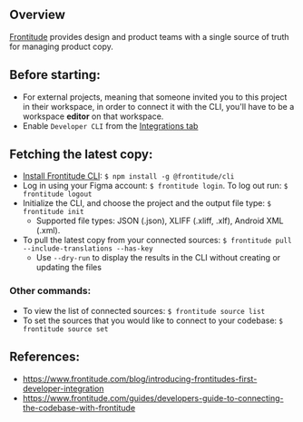 ## Overview
[Frontitude](https://www.frontitude.com) provides design and product teams with a single source of truth for managing product copy.

## Before starting:
- For external projects, meaning that someone invited you to this project in their workspace, in order to connect it with the CLI, you'll have to be a workspace **editor** on that workspace.
- Enable `Developer CLI` from the [Integrations tab](https://app.frontitude.com/settings/integrations)

## Fetching the latest copy:
- [Install Frontitude CLI](https://www.npmjs.com/package/@frontitude/cli): `$ npm install -g @frontitude/cli`
- Log in using your Figma account: `$ frontitude login`. To log out run: `$ frontitude logout`
- Initialize the CLI, and choose the project and the output file type: `$ frontitude init`
    - Supported file types: JSON (.json), XLIFF (.xliff, .xlf), Android XML (.xml).
- To pull the latest copy from your connected sources: `$ frontitude pull --include-translations --has-key`
    - Use `--dry-run` to display the results in the CLI without creating or updating the files

### Other commands:
- To view the list of connected sources: `$ frontitude source list`
- To set the sources that you would like to connect to your codebase: `$ frontitude source set`

## References:
- https://www.frontitude.com/blog/introducing-frontitudes-first-developer-integration
- https://www.frontitude.com/guides/developers-guide-to-connecting-the-codebase-with-frontitude
